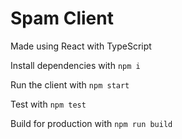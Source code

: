 # Spam Client

Made using React with TypeScript

Install dependencies with `npm i`

Run the client with `npm start`

Test with `npm test`

Build for production with `npm run build`


